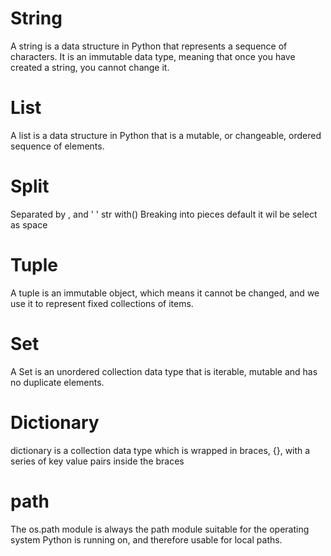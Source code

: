 # String
A string is a data structure in Python that represents a sequence of characters. It is an immutable data type, meaning that once you have created a string, you cannot change it.
# List
A list is a data structure in Python that is a mutable, or changeable, ordered sequence of elements.
# Split
Separated by , and ' ' str with()
Breaking into pieces default it wil be select as space
# Tuple
A tuple is an immutable object, which means it cannot be changed, and we use it to represent fixed collections of items. 
# Set
A Set is an unordered collection data type that is iterable, mutable and has no duplicate elements.
# Dictionary
dictionary is a collection data type which is wrapped in braces, {}, with a series of key value pairs inside the braces
# path
The os.path module is always the path module suitable for the operating system Python is running on, and therefore usable for local paths.
